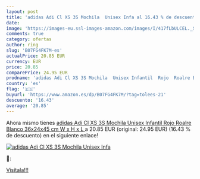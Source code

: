 ```yaml
---
layout: post
title: 'adidas Adi Cl XS 3S Mochila  Unisex Infa al 16.43 % de descuento'
date: 
image: 'https://images-eu.ssl-images-amazon.com/images/I/417fLbULCEL._SL200_.jpg'
comments: true
category: ofertas
author: ring
slug: 'B07FG4FK7M-es'
actualPrice: 20.85 EUR
currency: EUR
price: 20.85
comparePrice: 24.95 EUR
prodname: 'adidas Adi Cl XS 3S Mochila  Unisex Infantil  Rojo  Roalre Blanco   36x24x45 cm  W x H x L '
country: 'es'
flag: '🇪🇸'
buyurl: 'https://www.amazon.es/dp/B07FG4FK7M/?tag=tolees-21'
descuento: '16.43'
average: '20.85'
---
```


Ahora mismo tienes [adidas Adi Cl XS 3S Mochila  Unisex Infantil  Rojo  Roalre Blanco   36x24x45 cm  W x H x L ](https://www.amazon.es/dp/B07FG4FK7M/?tag=tolees-21) a 20.85 EUR (original: 24.95 EUR) (16.43 %  de descuento) en el siguiente enlace!

[![adidas Adi Cl XS 3S Mochila  Unisex Infa](https://images-eu.ssl-images-amazon.com/images/I/417fLbULCEL._SL200_.jpg)](https://www.amazon.es/dp/B07FG4FK7M/?tag=tolees-21)

🔎:


[Visítala!!!](https://www.amazon.es/dp/B07FG4FK7M/?tag=tolees-21)
